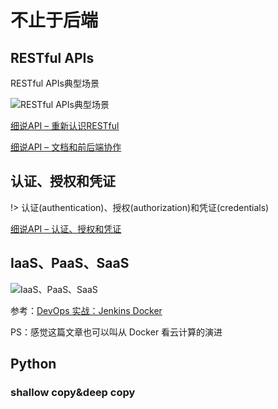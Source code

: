 # 不止于后端

## RESTful APIs

RESTful APIs典型场景

![RESTful APIs典型场景](https://cdn.jsdelivr.net/gh/ssmath/mypic/img/20200210193225.png)

[细说API – 重新认识RESTful](https://insights.thoughtworks.cn/api-restful/)

[细说API – 文档和前后端协作](https://insights.thoughtworks.cn/api-document-front-back-end-collaboration/)

## 认证、授权和凭证

!> 认证(authentication)、授权(authorization)和凭证(credentials)

[细说API – 认证、授权和凭证](https://insights.thoughtworks.cn/api-2/)

## IaaS、PaaS、SaaS

![IaaS、PaaS、SaaS](https://cdn.jsdelivr.net/gh/ssmath/mypic/img/20200210192223.png)

参考：[DevOps 实战：Jenkins Docker](https://cloud.tencent.com/developer/article/1575521)

PS：感觉这篇文章也可以叫从 Docker 看云计算的演进

## Python

### shallow copy&deep copy